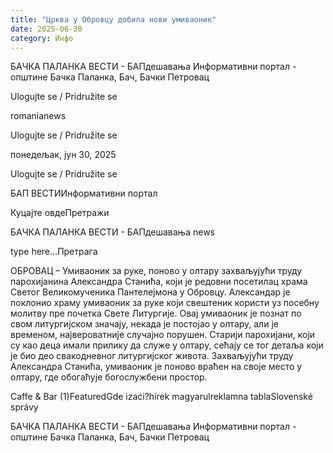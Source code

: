 ```yaml
---
title: "Црква у Обровцу добила нови умиваоник"
date: 2025-06-30
category: Инфо
---
```


БАЧКА ПАЛАНКА ВЕСТИ - БАПдешавања Информативни портал - општине Бачка Паланка, Бач, Бачки Петровац

Ulogujte se / Pridružite se

romanianews

Ulogujte se / Pridružite se

понедељак, јун 30, 2025

Ulogujte se / Pridružite se

БАП ВЕСТИИнформативни портал

Куцајте овдеПретражи

БАЧКА ПАЛАНКА ВЕСТИ - БАПдешавања news

type here...Претрага

ОБРОВАЦ – Умиваоник за руке, поново у олтару захваљујући труду парохијанина Александра Станића, који је редовни посетилац храма Светог Великомученика Пантелејмона у Обровцу.
Александар је поклонио храму умиваоник за руке који свештеник користи уз посебну молитву пре почетка Свете Литургије. Овај умиваоник је познат по свом литургијском значају, некада је постојао у олтару, али је временом, највероватније случајно порушен. Старији парохијани, који су као деца имали прилику да служе у олтару, сећају се тог детаља који је био део свакодневног литургијског живота.
Захваљујући труду Александра Станића, умиваоник је поново враћен на своје место у олтару, где обогаћује богослужбени простор.

Caffe & Bar (1)FeaturedGde izaći?hírek magyarulreklamna tablaSlovenské správy

БАЧКА ПАЛАНКА ВЕСТИ - БАПдешавања Информативни портал - општине Бачка Паланка, Бач, Бачки Петровац
